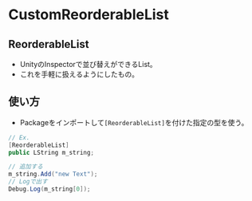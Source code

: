 # CustomReorderableList

## ReorderableList
- UnityのInspectorで並び替えができるList。
- これを手軽に扱えるようにしたもの。

## 使い方
- Packageをインポートして`[ReorderableList]`を付けた指定の型を使う。
```c#:Ex1.cs
// Ex.
[ReorderableList]
public LString m_string;
```
```c#:Ex1.cs
// 追加する
m_string.Add("new Text");
// Logで出す
Debug.Log(m_string[0]);
```
